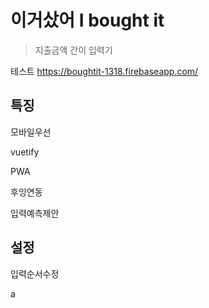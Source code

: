 # 이거샀어 I bought it

> 지출금액 간이 입력기

테스트
<https://boughtit-1318.firebaseapp.com/>

## 특징

모바일우선

vuetify 

PWA

후잉연동

입력예측제안

## 설정

입력순서수정


a

